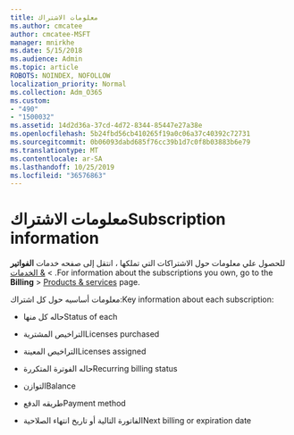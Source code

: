 ```yaml
---
title: معلومات الاشتراك
ms.author: cmcatee
author: cmcatee-MSFT
manager: mnirkhe
ms.date: 5/15/2018
ms.audience: Admin
ms.topic: article
ROBOTS: NOINDEX, NOFOLLOW
localization_priority: Normal
ms.collection: Adm_O365
ms.custom:
- "490"
- "1500032"
ms.assetid: 14d2d36a-37cd-4d72-8344-85447e27a38e
ms.openlocfilehash: 5b24fbd56cb410265f19a0c06a37c40392c72731
ms.sourcegitcommit: 0b06093dabd685f76cc39b1d7c0f8b03883b6e79
ms.translationtype: MT
ms.contentlocale: ar-SA
ms.lasthandoff: 10/25/2019
ms.locfileid: "36576863"
---
```

# <a name="subscription-information"></a><span data-ttu-id="8d54b-102">معلومات الاشتراك</span><span class="sxs-lookup"><span data-stu-id="8d54b-102">Subscription information</span></span>

<span data-ttu-id="8d54b-103">للحصول علي معلومات حول الاشتراكات التي تملكها ، انتقل إلى صفحه خدمات **الفواتير** \> [& الخدمات](https://go.microsoft.com/fwlink/p/?linkid=842054) .</span><span class="sxs-lookup"><span data-stu-id="8d54b-103">For information about the subscriptions you own, go to the **Billing** \> [Products & services](https://go.microsoft.com/fwlink/p/?linkid=842054) page.</span></span>
  
<span data-ttu-id="8d54b-104">معلومات أساسيه حول كل اشتراك:</span><span class="sxs-lookup"><span data-stu-id="8d54b-104">Key information about each subscription:</span></span>
  
- <span data-ttu-id="8d54b-105">حاله كل منها</span><span class="sxs-lookup"><span data-stu-id="8d54b-105">Status of each</span></span>

- <span data-ttu-id="8d54b-106">التراخيص المشترية</span><span class="sxs-lookup"><span data-stu-id="8d54b-106">Licenses purchased</span></span>

- <span data-ttu-id="8d54b-107">التراخيص المعينة</span><span class="sxs-lookup"><span data-stu-id="8d54b-107">Licenses assigned</span></span>

- <span data-ttu-id="8d54b-108">حاله الفوترة المتكررة</span><span class="sxs-lookup"><span data-stu-id="8d54b-108">Recurring billing status</span></span>

- <span data-ttu-id="8d54b-109">التوازن</span><span class="sxs-lookup"><span data-stu-id="8d54b-109">Balance</span></span>

- <span data-ttu-id="8d54b-110">طريقه الدفع</span><span class="sxs-lookup"><span data-stu-id="8d54b-110">Payment method</span></span>

- <span data-ttu-id="8d54b-111">الفاتورة التالية أو تاريخ انتهاء الصلاحية</span><span class="sxs-lookup"><span data-stu-id="8d54b-111">Next billing or expiration date</span></span>